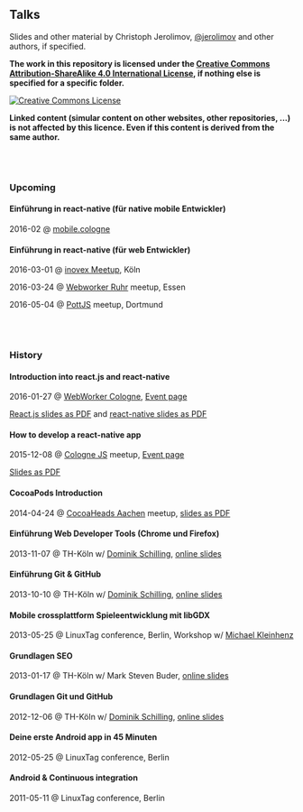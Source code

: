 ## Talks

Slides and other material by Christoph Jerolimov, [@jerolimov](https://twitter.com/jerolimov)
and other authors, if specified.

**The work in this repository is licensed under the [Creative Commons Attribution-ShareAlike 4.0 International License](http://creativecommons.org/licenses/by-sa/4.0/), if nothing else is specified for a specific folder.**

<a rel="license" href="http://creativecommons.org/licenses/by-sa/4.0/"><img alt="Creative Commons License" style="border-width:0" src="https://i.creativecommons.org/l/by-sa/4.0/88x31.png" /></a>

**Linked content (simular content on other websites, other repositories, ...) is not affected by this licence. Even if this content is derived from the same author.**

<br/><br/>

### Upcoming

#### Einführung in react-native (für native mobile Entwickler)

2016-02 @ [mobile.cologne](http://mobile.cologne/)

#### Einführung in react-native (für web Entwickler)

2016-03-01 @ [inovex Meetup](http://www.meetup.com/inovex-cologne/), Köln

2016-03-24 @ [Webworker Ruhr](http://www.meetup.com/wwruhr/) meetup, Essen

2016-05-04 @ [PottJS](http://pottjs.de/) meetup, Dortmund

<br/><br/>

### History

#### Introduction into react.js and react-native

2016-01-27 @ [WebWorker Cologne](http://www.meetup.com/WebWorker-Cologne/),
[Event page](http://www.meetup.com/de/WebWorker-Cologne/events/227777445/)

[React.js slides as PDF](http://jerolimov.github.io/talks/2016-01-27-reactjs-and-reactnative/reactjs-introduction.pdf) and
[react-native slides as PDF](http://jerolimov.github.io/talks/2016-01-27-reactjs-and-reactnative/react-native-introduction.pdf)

#### How to develop a react-native app

2015-12-08 @ [Cologne JS](http://colognejs.de/) meetup,
[Event page](http://www.meetup.com/de/Cologne-js/events/227015933/)

[Slides as PDF](http://jerolimov.github.io/talks/2015-12-08-react-native/react-native-introduction.pdf)

#### CocoaPods Introduction

2014-04-24 @ [CocoaHeads Aachen](http://hci.rwth-aachen.de/cocoaheads) meetup,
[slides as PDF](http://jerolimov.github.io/talks/2014-04-24-cocoapods/cocoapods-introduction.pdf)

#### Einführung Web Developer Tools (Chrome und Firefox)

2013-11-07 @ TH-Köln w/ [Dominik Schilling](https://twitter.com/ocean90),
[online slides](http://jerolimov.github.io/talks/2013-11-07-web-developer-tools/)

#### Einführung Git & GitHub

2013-10-10 @ TH-Köln w/ [Dominik Schilling](https://twitter.com/ocean90),
[online slides](http://jerolimov.github.io/talks/2013-10-10-git-and-github/)

#### Mobile crossplattform Spieleentwicklung mit libGDX

2013-05-25 @ LinuxTag conference, Berlin, Workshop w/ [Michael Kleinhenz](https://twitter.com/quendor)

#### Grundlagen SEO

2013-01-17 @ TH-Köln w/ Mark Steven Buder,
[online slides](http://jerolimov.github.io/talks/2013-01-17-seo/)

#### Grundlagen Git und GitHub

2012-12-06 @ TH-Köln w/ [Dominik Schilling](https://twitter.com/ocean90),
[online slides](http://jerolimov.github.io/talks/2012-12-06-git-and-github/)

#### Deine erste Android app in 45 Minuten

2012-05-25 @ LinuxTag conference, Berlin
<!--[Program page](http://www.linuxtag.org/2012/de/program/program/vortragsdetails-talkid413.html) -->

#### Android & Continuous integration

2011-05-11 @ LinuxTag conference, Berlin
<!-- [Program page](http://www.linuxtag.org/2011/de/program/program/vortragsliste-talkid165.html) -->
